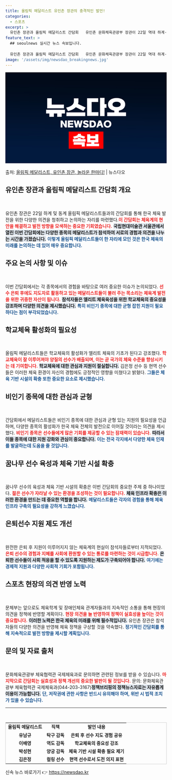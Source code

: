 ```yaml
---
title: 올림픽 메달리스트 유인촌 장관의 충격적인 발언!
categories:
  - 스포츠
excerpt: >
  유인촌 장관과 올림픽 메달리스트 간담회   유인촌 문화체육관광부 장관이 22일 역대 하계·동계 올림픽 메달리…
feature_text: >
  ## seoulnews 실시간 뉴스 속보입니다.

  유인촌 장관과 올림픽 메달리스트 간담회   유인촌 문화체육관광부 장관이 22일 역대 하계·동계 올림픽 메달리…
image: '/assets/img/newsdao_breakingnews.jpg'
---
```


![뉴스다오 속보](/assets/img/newsdao_breakingnews.jpg)

<p>출처: <a href="https://newsdao.kr/4981" rel="dofollow">올림픽 메달리스트, 유인촌 장관, 놀라운 한마디!</a> | 뉴스다오</p>

<h2 data-ke-size="size26">유인촌 장관과 올림픽 메달리스트 간담회 개요</h2>

<p data-ke-size="size16">&nbsp;</p>

유인촌 장관은 22일 하계 및 동계 올림픽 메달리스트들과의 간담회를 통해 한국 체육 발전을 위한 다양한 의견을 청취하고 논의하는 자리를 마련했다.<b><span style="color: #ee2323;">이 간담회는 체육계의 현안을 해결하고 발전 방향을 모색하는 중요한 기회였습니다.</span></b> <b><span style="background-color: #21538527;">국립현대미술관 서울관에서 열린 이번 간담회에는 다양한 종목의 메달리스트가 참석하여 서로의 경험과 의견을 나누는 시간을 가졌습니다.</span></b> <b><span style="color: #1a5490;">이렇게 올림픽 메달리스트들이 한 자리에 모인 것은 한국 체육의 미래를 논의하는 데 있어 매우 중요합니다.</span></b> 

<p data-ke-size="size16"> </p>

<h2 data-ke-size="size26">주요 논의 사항 및 이슈</h2>

<p data-ke-size="size16">&nbsp;</p>

이번 간담회에서는 각 종목에서의 경험을 바탕으로 여러 중요한 이슈가 논의되었다. <b><span style="color: #ee2323;">선수 은퇴 후에도 지도자로 활동하고 있는 메달리스트들이 불러 주는 목소리는 체육계 발전을 위한 귀중한 자산이 됩니다.</span></b> <b><span style="background-color: #21538527;">참석자들은 엘리트 체육육성을 위한 학교체육의 중요성을 강조하며 다양한 의견을 제시했습니다.</span></b>  <b><span style="color: #1a5490;">특히 비인기 종목에 대한 균형 잡힌 지원이 필요하다는 점이 부각되었습니다.</span></b> 

<p data-ke-size="size16"> </p>

<h2 data-ke-size="size26">학교체육 활성화의 필요성</h2>

<p data-ke-size="size16">&nbsp;</p>

올림픽 메달리스트들은 학교체육의 활성화가 엘리트 체육의 기초가 된다고 강조했다. <b><span style="color: #ee2323;">학교체육이 잘 이루어져야 양질의 선수가 배출되며, 이는 곧 국가의 체육 수준을 향상시키는 데 기여합니다.</span></b> <b><span style="background-color: #21538527;">학교체육에 대한 관심과 지원이 절실합니다.</span></b> 김은정 선수 등 현역 선수들은 이러한 체육 환경이 자신의 경험에도 긍정적인 영향을 미쳤다고 밝혔다. <b><span style="color: #1a5490;">그들은 체육 기반 시설의 확충 또한 중요한 요소로 제시했습니다.</span></b>

<p data-ke-size="size16"> </p>

<h2 data-ke-size="size26">비인기 종목에 대한 관심과 균형</h2>

<p data-ke-size="size16">&nbsp;</p>

간담회에서 메달리스트들은 비인기 종목에 대한 관심과 균형 있는 지원의 필요성을 언급하며, 다양한 종목의 활성화가 한국 체육 전체의 발전으로 이어질 것이라는 의견을 제시했다. <b><span style="color: #ee2323;">비인기 종목은 선수들에게 많은 기회를 제공할 수 있는 잠재력이 있습니다.</span></b> <b><span style="background-color: #21538527;">따라서 이들 종목에 대한 지원 강화와 관심이 중요합니다.</span></b> <b><span style="color: #1a5490;">이는 전국 각지에서 다양한 체육 인재를 발굴하는데 도움을 줄 것입니다.</span></b> 

<p data-ke-size="size16"> </p>

<h2 data-ke-size="size26">꿈나무 선수 육성과 체육 기반 시설 확충</h2>

<p data-ke-size="size16">&nbsp;</p>

꿈나무 선수의 육성과 체육 기반 시설의 확충은 이번 간담회의 중요한 주제 중 하나이었다. <b><span style="color: #ee2323;">젊은 선수가 자라날 수 있는 환경을 조성하는 것이 필요합니다.</span></b> <b><span style="background-color: #21538527;">체육 인프라 확충은 이러한 환경을 만드는 데 중요한 역할을 합니다.</span></b> <b><span style="color: #1a5490;">메달리스트들은 각자의 경험을 통해 체육 인프라 구축의 필요성을 강하게 느꼈습니다.</span></b> 

<p data-ke-size="size16"> </p>

<h2 data-ke-size="size26">은퇴선수 지원 제도 개선</h2>

<p data-ke-size="size16">&nbsp;</p>

완전한 은퇴 후 지원이 이루어지지 않는 체육계의 현실이 참석자들로부터 지적되었다. <b><span style="color: #ee2323;">은퇴 선수의 경험과 지혜를 사회에 환원할 수 있는 통로를 마련하는 것이 시급합니다.</span></b> <b><span style="background-color: #21538527;">은퇴한 선수들이 사회 적응을 할 수 있도록 지원하는 제도가 구축되어야 합니다.</span></b> <b><span style="color: #1a5490;">여기에는 경제적 지원과 다양한 사회적 기회가 포함됩니다.</span></b> 

<p data-ke-size="size16"> </p>

<h2 data-ke-size="size26">스포츠 현장의 의견 반영 노력</h2>

<p data-ke-size="size16">&nbsp;</p>

문체부는 앞으로도 체육학계 및 장애인체육 관계자들과의 지속적인 소통을 통해 현장의 의견을 정책에 반영할 계획이다. <b><span style="color: #ee2323;">현장 의견을 늘 반영하여 정책이 실효성을 높이는 것이 중요합니다.</span></b> <b><span style="background-color: #21538527;">이러한 노력은 한국 체육의 미래를 위해 필수적입니다.</span></b> 유인촌 장관은 참석자들의 다양한 의견을 반영해 체육 정책을 구상할 것을 약속했다. <b><span style="color: #1a5490;">정기적인 간담회를 통해 지속적으로 발전 방향을 제시할 계획입니다.</span></b>

<p data-ke-size="size16"> </p>

<h2 data-ke-size="size26">문의 및 자료 출처</h2>

<p data-ke-size="size16">&nbsp;</p>

문화체육관광부 체육협력관 국제체육과로 문의하면 관련된 정보를 받을 수 있습니다. <b><span style="color: #ee2323;">마지막으로 간담회는 실효성과 정책 개선의 중요한 발판이 될 것입니다.</span></b> 
문의: 문화체육관광부 체육협력관 국제체육과(044-203-3167)<b><span style="background-color: #21538527;">정책브리핑의 정책뉴스자료는 자유롭게 이용이 가능합니다.</span></b> <b><span style="color: #1a5490;">단, 저작권에 관한 사항은 반드시 유의해야 하며, 위반 시 법적 조치가 있을 수 있습니다.</span></b> 

<p data-ke-size="size16"> </p>

<hr>

<p data-ke-size="size16">&nbsp;</p>

<table style="border-collapse: collapse; width: 100%; border: 1px solid #cccccc;">
    <tbody>
        <tr style="height: 18px;">
            <td style="text-align: center; height: 18px;"><b>올림픽 메달리스트</b></td>
            <td style="text-align: center; height: 18px;"><b>직책</b></td>
            <td style="text-align: center; height: 18px;"><b>발언 내용</b></td>
        </tr>
        <tr style="height: 17px;">
            <td style="text-align: center; height: 17px;"><b>유남규</b></td>
            <td style="text-align: center; height: 17px;"><b>탁구 감독</b></td>
            <td style="text-align: center; height: 17px;"><b>은퇴 후 선수 지도 경험 공유</b></td>
        </tr>
        <tr style="height: 17px;">
            <td style="text-align: center; height: 17px;"><b>이배영</b></td>
            <td style="text-align: center; height: 17px;"><b>역도 감독</b></td>
            <td style="text-align: center; height: 17px;"><b>학교체육의 중요성 강조</b></td>
        </tr>
        <tr style="height: 17px;">
            <td style="text-align: center; height: 17px;"><b>박성현</b></td>
            <td style="text-align: center; height: 17px;"><b>양궁 감독</b></td>
            <td style="text-align: center; height: 17px;"><b>체육 기반 시설 확충 필요 제기</b></td>
        </tr>
        <tr style="height: 17px;">
            <td style="text-align: center; height: 17px;"><b>김은정</b></td>
            <td style="text-align: center; height: 17px;"><b>컬링 선수</b></td>
            <td style="text-align: center; height: 17px;"><b>현역 선수로서 도전 의지 표현</b></td>
        </tr>
    </tbody>
</table>

<p data-ke-size="size16"> </p> 

신속 뉴스 바로가기 👉 <a href="https://newsdao.kr" rel="dofollow">https://newsdao.kr</a>


